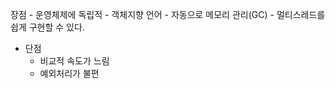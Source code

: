  장점
	- 운영체제에 독립적
	- 객체지향 언어
	- 자동으로 메모리 관리(GC)
	- 멀티스레드를 쉽게 구현할 수 있다.
- 단점
	- 비교적 속도가 느림
	- 예외처리가 불편